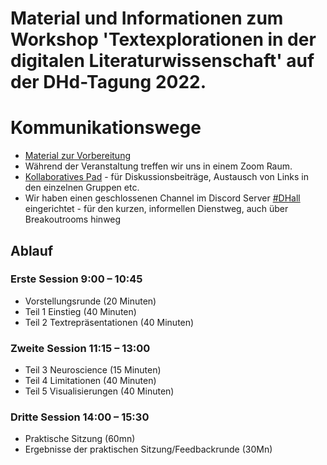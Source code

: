 # Material und Informationen zum Workshop 'Textexplorationen in der digitalen Literaturwissenschaft' auf der DHd-Tagung 2022.

# Kommunikationswege
* [Material zur Vorbereitung](https://millawell.github.io/textexplorationen-in-der-digitalen-literaturwissenschaft/kurzinformationen.html)
* Während der Veranstaltung treffen wir uns in einem Zoom Raum.
* [Kollaboratives Pad](https://etherpad.wikimedia.org/p/textexplorationen-workshop) - für Diskussionsbeiträge, Austausch von Links in den einzelnen Gruppen etc.
* Wir haben einen geschlossenen Channel im Discord Server [#DHall](https://discord.gg/KpcJeJjj) eingerichtet - für den kurzen, informellen Dienstweg, auch über Breakoutrooms hinweg

## Ablauf

### Erste Session 9:00 – 10:45
* Vorstellungsrunde (20 Minuten)
* Teil 1 Einstieg (40 Minuten)
* Teil 2 Textrepräsentationen (40 Minuten)
### Zweite Session 11:15 – 13:00
* Teil 3 Neuroscience (15 Minuten)
* Teil 4 Limitationen (40 Minuten)
* Teil 5 Visualisierungen (40 Minuten)
### Dritte Session 14:00 – 15:30
* Praktische Sitzung (60mn)
* Ergebnisse der praktischen Sitzung/Feedbackrunde (30Mn)
